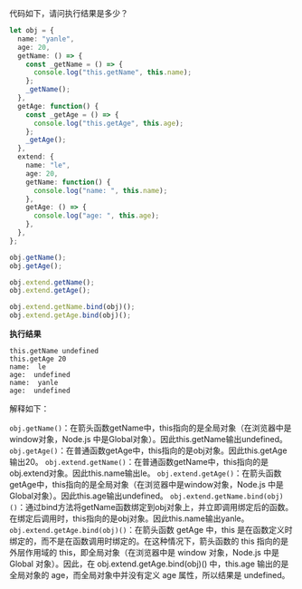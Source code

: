 
代码如下，请问执行结果是多少？
```ts
let obj = {
  name: "yanle",
  age: 20,
  getName: () => {
    const _getName = () => {
      console.log("this.getName", this.name);
    };
    _getName();
  },
  getAge: function() {
    const _getAge = () => {
      console.log("this.getAge", this.age);
    };
    _getAge();
  },
  extend: {
    name: "le",
    age: 20,
    getName: function() {
      console.log("name: ", this.name);
    },
    getAge: () => {
      console.log("age: ", this.age);
    },
  },
};

obj.getName();
obj.getAge();

obj.extend.getName();
obj.extend.getAge();

obj.extend.getName.bind(obj)();
obj.extend.getAge.bind(obj)();
```

**执行结果**
```shell
this.getName undefined
this.getAge 20
name:  le
age:  undefined
name:  yanle
age:  undefined
```

解释如下：

`obj.getName()`：在箭头函数getName中，this指向的是全局对象（在浏览器中是window对象，Node.js 中是Global对象）。因此this.getName输出undefined。
`obj.getAge()`：在普通函数getAge中，this指向的是obj对象。因此this.getAge输出20。
`obj.extend.getName()`：在普通函数getName中，this指向的是obj.extend对象。因此this.name输出le。
`obj.extend.getAge()`：在箭头函数getAge中，this指向的是全局对象（在浏览器中是window对象，Node.js 中是Global对象）。因此this.age输出undefined。
`obj.extend.getName.bind(obj)()`：通过bind方法将getName函数绑定到obj对象上，并立即调用绑定后的函数。在绑定后调用时，this指向的是obj对象。因此this.name输出yanle。
`obj.extend.getAge.bind(obj)()`：在箭头函数 getAge 中，this 是在函数定义时绑定的，而不是在函数调用时绑定的。在这种情况下，箭头函数的 this 指向的是外层作用域的 this，即全局对象（在浏览器中是 window 对象，Node.js 中是 Global 对象）。因此，在 obj.extend.getAge.bind(obj)() 中，this.age 输出的是全局对象的 age，而全局对象中并没有定义 age 属性，所以结果是 undefined。
